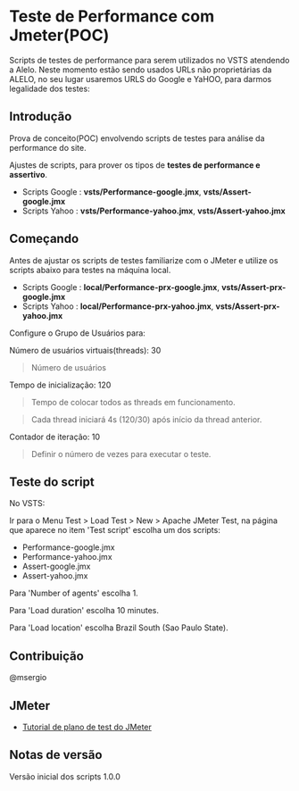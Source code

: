 # Teste de Performance com Jmeter(POC)
Scripts de testes de performance para serem utilizados no VSTS atendendo a Alelo.
Neste momento estão sendo usados URLs não proprietárias da ALELO, no seu lugar usaremos URLS do Google e YaHOO, para darmos legalidade dos testes:

## Introdução
Prova de conceito(POC) envolvendo scripts de testes para análise da performance do site.

Ajustes de scripts, para prover os tipos de **testes de performance e assertivo**. 
- Scripts Google : **vsts/Performance-google.jmx**, **vsts/Assert-google.jmx**
- Scripts Yahoo : **vsts/Performance-yahoo.jmx**, **vsts/Assert-yahoo.jmx**

## Começando
Antes de ajustar os scripts de testes familiarize com o JMeter e utilize os scripts abaixo para testes na máquina local.
- Scripts Google : **local/Performance-prx-google.jmx**, **vsts/Assert-prx-google.jmx**
- Scripts Yahoo : **local/Performance-prx-yahoo.jmx**, **vsts/Assert-prx-yahoo.jmx**

Configure o Grupo de Usuários para:

Número de usuários virtuais(threads): 30

> Número de usuários

Tempo de inicialização: 120 

> Tempo de colocar todos as threads em funcionamento.

> Cada thread iniciará 4s \(120/30) após início da thread anterior.

Contador de iteração: 10

> Definir o número de vezes para executar o teste.

## Teste do script
No VSTS:

Ir para o Menu Test > Load Test > New > Apache JMeter Test, na página que aparece no item \'Test script\' escolha um dos scripts:
- Performance-google.jmx
- Performance-yahoo.jmx
- Assert-google.jmx
- Assert-yahoo.jmx

Para \'Number of agents\' escolha 1. 

Para \'Load duration\' escolha 10 minutes.

Para \'Load location\' escolha Brazil South \(Sao Paulo State).

## Contribuição
@msergio

## JMeter
- [Tutorial de plano de test do JMeter](http://jmeter.apache.org/usermanual/build-web-test-plan.html)

## Notas de versão
Versão inicial dos scripts 1.0.0